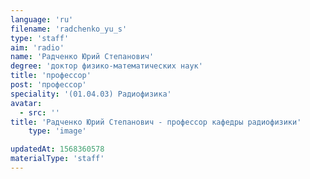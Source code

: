 ```yaml
---
language: 'ru'
filename: 'radchenko_yu_s'
type: 'staff'
aim: 'radio'
name: 'Радченко Юрий Степанович'
degree: 'доктор физико-математических наук'
title: 'профессор'
post: 'профессор'
speciality: '(01.04.03) Радиофизика'
avatar:
  - src: ''
title: 'Радченко Юрий Степанович - профессор кафедры радиофизики'
    type: 'image'

updatedAt: 1568360578
materialType: 'staff'
---
```


